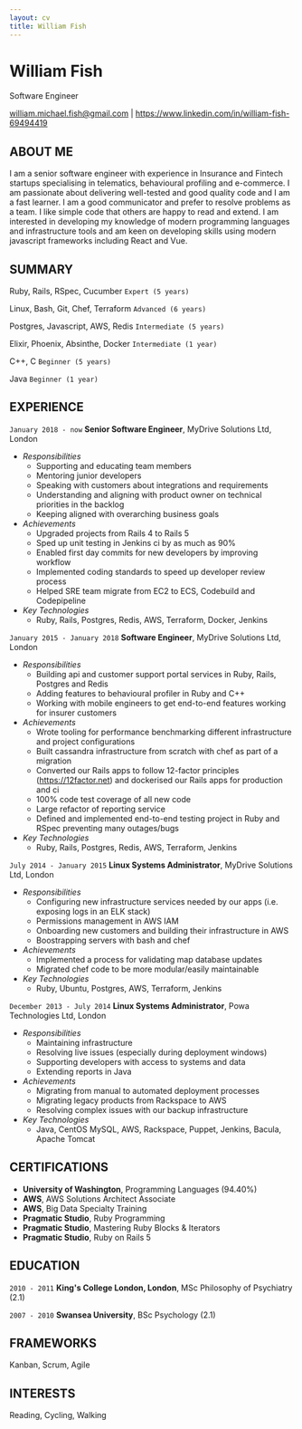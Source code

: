 ```yaml
---
layout: cv
title: William Fish
---
```


# William Fish

Software Engineer

<div id="webaddress">
<a href="william.michael.fish@gmail.com">william.michael.fish@gmail.com</a>
| <a href="https://www.linkedin.com/in/william-fish-69494419">https://www.linkedin.com/in/william-fish-69494419</a>
</div>

## ABOUT ME

I am a senior software engineer with experience in Insurance and Fintech startups
specialising in telematics, behavioural profiling and e-commerce. I am passionate about
delivering well-tested and good quality code and I am a fast learner. I am a good communicator
and prefer to resolve problems as a team. I like simple code that others are happy to read and
extend. I am interested in developing my knowledge of modern programming languages and infrastructure
tools and am keen on developing skills using modern javascript frameworks including React and Vue.

## SUMMARY

Ruby, Rails, RSpec, Cucumber
`Expert (5 years)`

Linux, Bash, Git, Chef, Terraform
`Advanced (6 years)`

Postgres, Javascript, AWS, Redis
`Intermediate (5 years)`

Elixir, Phoenix, Absinthe, Docker
`Intermediate (1 year)`

C++, C
`Beginner (5 years)`

Java
`Beginner (1 year)`

## EXPERIENCE

`January 2018 - now`
**Senior Software Engineer**, MyDrive Solutions Ltd, London
  - _Responsibilities_
    - Supporting and educating team members
    - Mentoring junior developers
    - Speaking with customers about integrations and requirements
    - Understanding and aligning with product owner on technical priorities in the backlog
    - Keeping aligned with overarching business goals
  - _Achievements_
    - Upgraded projects from Rails 4 to Rails 5
    - Sped up unit testing in Jenkins ci by as much as 90% 
    - Enabled first day commits for new developers by improving workflow
    - Implemented coding standards to speed up developer review process
    - Helped SRE team migrate from EC2 to ECS, Codebuild and Codepipeline
  - _Key Technologies_
    - Ruby, Rails, Postgres, Redis, AWS, Terraform, Docker, Jenkins

`January 2015 - January 2018`
**Software Engineer**, MyDrive Solutions Ltd, London
  - _Responsibilities_
    - Building api and customer support portal services in Ruby, Rails, Postgres and Redis
    - Adding features to behavioural profiler in Ruby and C++
    - Working with mobile engineers to get end-to-end features working for insurer customers
  - _Achievements_
    - Wrote tooling for performance benchmarking different infrastructure and project configurations
    - Built cassandra infrastructure from scratch with chef as part of a migration
    - Converted our Rails apps to follow 12-factor principles (https://12factor.net) and dockerised our Rails apps for production and ci
    - 100% code test coverage of all new code
    - Large refactor of reporting service
    - Defined and implemented end-to-end testing project in Ruby and RSpec preventing many outages/bugs
  - _Key Technologies_
    - Ruby, Rails, Postgres, Redis, AWS, Terraform, Jenkins

`July 2014 - January 2015`
**Linux Systems Administrator**, MyDrive Solutions Ltd, London
  - _Responsibilities_
    - Configuring new infrastructure services needed by our apps (i.e. exposing logs in an ELK stack)
    - Permissions management in AWS IAM
    - Onboarding new customers and building their infrastructure in AWS
    - Boostrapping servers with bash and chef
  - _Achievements_
    - Implemented a process for validating map database updates
    - Migrated chef code to be more modular/easily maintainable
  - _Key Technologies_
    - Ruby, Ubuntu, Postgres, AWS, Terraform, Jenkins

`December 2013 - July 2014`
**Linux Systems Administrator**, Powa Technologies Ltd, London
  - _Responsibilities_
    - Maintaining infrastructure
    - Resolving live issues (especially during deployment windows)
    - Supporting developers with access to systems and data
    - Extending reports in Java
  - _Achievements_
    - Migrating from manual to automated deployment processes
    - Migrating legacy products from Rackspace to AWS
    - Resolving complex issues with our backup infrastructure
  - _Key Technologies_
    - Java, CentOS MySQL, AWS, Rackspace, Puppet, Jenkins, Bacula, Apache Tomcat

## CERTIFICATIONS

- **University of Washington**, Programming Languages (94.40%)
- **AWS**, AWS Solutions Architect Associate
- **AWS**, Big Data Specialty Training
- **Pragmatic Studio**, Ruby Programming
- **Pragmatic Studio**, Mastering Ruby Blocks & Iterators
- **Pragmatic Studio**, Ruby on Rails 5

## EDUCATION

`2010 - 2011`
**King's College London, London**, MSc Philosophy of Psychiatry (2.1)

`2007 - 2010`
**Swansea University**, BSc Psychology (2.1)

## FRAMEWORKS

Kanban, Scrum, Agile

## INTERESTS

Reading, Cycling, Walking

<!-- ### Footer

Last updated: May 2013 -->
